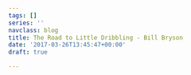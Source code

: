 ```yaml
---
tags: []
series: ''
navclass: blog
title: The Road to Little Dribbling - Bill Bryson
date: '2017-03-26T13:45:47+00:00'
draft: true

---
```

